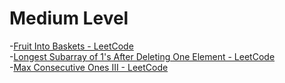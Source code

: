 # Medium Level
-[Fruit Into Baskets - LeetCode](https://leetcode.com/problems/fruit-into-baskets/)
<br>
-[Longest Subarray of 1's After Deleting One Element - LeetCode](https://leetcode.com/problems/longest-subarray-of-1s-after-deleting-one-element/description/)
<br>
-[Max Consecutive Ones III - LeetCode](https://leetcode.com/problems/max-consecutive-ones-iii/)

